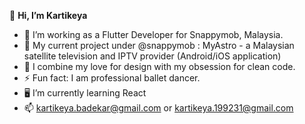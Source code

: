  👋 <b> Hi, I’m Kartikeya </b>
- 👀 I’m working as a Flutter Developer for Snappymob, Malaysia. 
- 🌱 My current project under @snappymob : MyAstro - a Malaysian satellite television and IPTV provider (Android/iOS application)
- 💞️ I combine my love for design with my obsession for clean code.
- ⚡ Fun fact: I am professional ballet dancer.
- :desktop_computer: I’m currently learning React
- 📫 kartikeya.badekar@gmail.com or kartikeya.199231@gmail.com

<!---
kartikeyaa-k/kartikeyaa-k is a ✨ special ✨ repository because its `README.md` (this file) appears on your GitHub profile.
You can click the Preview link to take a look at your changes.
--->
